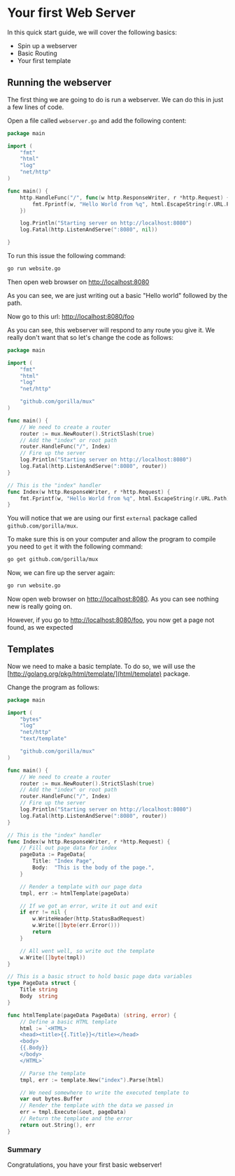 # Your first Web Server

In this quick start guide, we will cover the following basics:

- Spin up a webserver
- Basic Routing
- Your first template

## Running the webserver

The first thing we are going to do is run a webserver.  We can do this in just a few lines of code.

Open a file  called `webserver.go` and add the following content:

```go
package main

import (
	"fmt"
	"html"
	"log"
	"net/http"
)

func main() {
	http.HandleFunc("/", func(w http.ResponseWriter, r *http.Request) {
		fmt.Fprintf(w, "Hello World from %q", html.EscapeString(r.URL.Path))
	})

	log.Println("Starting server on http://localhost:8080")
	log.Fatal(http.ListenAndServe(":8080", nil))

}
```

To run this issue the following command:

```sh
go run website.go
```

Then open web browser on [http://localhost:8080](http://localhost:8080)

As you can see, we are just writing out a basic "Hello world" followed by the path.

Now go to this url: [http://localhost:8080/foo](http://localhost:8080/foo)

As you can see, this webserver will respond to any route you give it.  We really don't want that so let's change the code as follows:

```go
package main

import (
	"fmt"
	"html"
	"log"
	"net/http"

	"github.com/gorilla/mux"
)

func main() {
	// We need to create a router
	router := mux.NewRouter().StrictSlash(true)
	// Add the "index" or root path
	router.HandleFunc("/", Index)
	// Fire up the server
	log.Println("Starting server on http://localhost:8080")
	log.Fatal(http.ListenAndServe(":8080", router))
}

// This is the "index" handler
func Index(w http.ResponseWriter, r *http.Request) {
	fmt.Fprintf(w, "Hello World from %q", html.EscapeString(r.URL.Path))
}
```

You will notice that we are using our first `external` package called `github.com/gorilla/mux`.

To make sure this is on your computer and allow the program to compile you need to `get` it with the following command:

```sh
go get github.com/gorilla/mux
```

Now, we can fire up the server again:

```sh
go run website.go
```

Now open web browser on [http://localhost:8080](http://localhost:8080).  As you can see nothing new is really going on.


However, if you go to [http://localhost:8080/foo](http://localhost:8080/foo), you now get a page not found, as we expected


## Templates

Now we need to make a basic template.  To do so, we will use the [http://golang.org/pkg/html/template/](html/template) package.

Change the program as follows:

```go
package main

import (
	"bytes"
	"log"
	"net/http"
	"text/template"

	"github.com/gorilla/mux"
)

func main() {
	// We need to create a router
	router := mux.NewRouter().StrictSlash(true)
	// Add the "index" or root path
	router.HandleFunc("/", Index)
	// Fire up the server
	log.Println("Starting server on http://localhost:8080")
	log.Fatal(http.ListenAndServe(":8080", router))
}

// This is the "index" handler
func Index(w http.ResponseWriter, r *http.Request) {
	// Fill out page data for index
	pageData := PageData{
		Title: "Index Page",
		Body:  "This is the body of the page.",
	}

	// Render a template with our page data
	tmpl, err := htmlTemplate(pageData)

	// If we got an error, write it out and exit
	if err != nil {
		w.WriteHeader(http.StatusBadRequest)
		w.Write([]byte(err.Error()))
		return
	}

	// All went well, so write out the template
	w.Write([]byte(tmpl))
}

// This is a basic struct to hold basic page data variables
type PageData struct {
	Title string
	Body  string
}

func htmlTemplate(pageData PageData) (string, error) {
	// Define a basic HTML template
	html := `<HTML>
	<head><title>{{.Title}}</title></head>
	<body>
	{{.Body}}
	</body>
	</HTML>`

	// Parse the template
	tmpl, err := template.New("index").Parse(html)

	// We need somewhere to write the executed template to
	var out bytes.Buffer
	// Render the template with the data we passed in
	err = tmpl.Execute(&out, pageData)
	// Return the template and the error
	return out.String(), err
}
```

### Summary

Congratulations, you have your first basic webserver!


